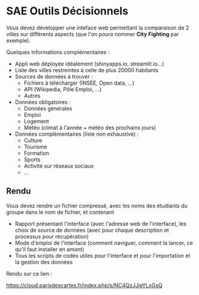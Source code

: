 # SAE Outils Décisionnels

Vous devez développer une inteface web permettant la comparaison de 2 villes sur différents aspects (que l'on poura nommer **City Fighting** par exemple).

Quelques informations complémentaires :

- Appli web déployée idéalement (shinyapps.io, streamlit.io...)
- Liste des villes restreintes à celle de plus 20000 habitants
- Sources de données à trouver :
    - Fichiers à télécharger (INSEE, Open data, ...)
    - API (Wikipedia, Pôle Emploi, ...)
    - Autres
- Données obligatoires :
    - Données générales
    - Emploi
    - Logement
    - Météo (climat à l'année + météo des prochains jours)
- Données complémentaires (liste non exhaustive) :
    - Culture
    - Tourisme
    - Formation
    - Sports
    - Activité sur réseaux sociaux
    - ...

## Rendu

Vous devez rendre un fichier compressé, avec les noms des étudiants du groupe dans le nom de fichier, et contenant

- Rapport présentant l'interface (avec l'adresse web de l'interface), les choix de source de données (avec pour chaque description et processus pour récupération)
- Mode d'emploi de l'interface (comment naviguer, comment la lancer, ce qu'il faut installer en amont)
- Tous les scripts de codes utiles pour l'interface et pour l'importation et la gestion des données

Rendu sur ce lien :

<https://cloud.parisdescartes.fr/index.php/s/NC4QzJJjeYLxGsQ>

<!--
Idée de sujet :
- A partir d'un nom de groupe, trouver les concerts des groupes "associés" à proximité prochainenment
    -> LYLO, ticketmaster, helloasso ?, Deezer, Spotify
- City fighting : à partir de 2 noms de ville, on ressort des stats sur l'emploi, la culture, les logements, la criminalité
    -> Wikipedia, Pôle Emploi, Culture (à retrouver), SeLoger, Bien'Ici, INSEE, climat, tourisme, formation, sports, activité sur les réseau
        - https://pole-emploi.io/data/api/offres-emploi
        - ??
        - nb écoles, collèges, lycées, universités, crèches... -> comment trouver
6 séances de cours
- Séance 1 : présentation (nécessite 2 demi-journées de travail perso ensuite)
- Séance 2 : ??
- Séance 3 & 4 : ??
- Séance 5 : ?
- Séance 6 : soutenance à prévoir le 12 avril
30h de séances de projet
-->